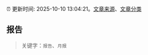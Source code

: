:alarm_clock: 更新时间: 2025-10-10 13:04:21。[文章来源](/README.md)、[文章分类](/TAGS.md)

## 报告


> 关键字：`报告`、`月报`



